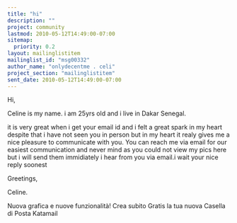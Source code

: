 ```yaml
---
title: "hi"
description: ""
project: community
lastmod: 2010-05-12T14:49:00-07:00
sitemap:
  priority: 0.2
layout: mailinglistitem
mailinglist_id: "msg00332"
author_name: "onlydecentme . celi"
project_section: "mailinglistitem"
sent_date: 2010-05-12T14:49:00-07:00
---
```


Hi,

Celine is my name. i am 25yrs old and i live in Dakar Senegal.

it is very great when i get your email id and i felt a great spark in my heart despite that i have not seen you in person but in my heart it realy gives me a nice pleasure to communicate with you. You can reach me via email for our easiest communication and never mind as you could not view my pics here but i will send them immidiately i hear from you via email.i wait your nice reply soonest

Greetings,

Celine.

Nuova grafica e nuove funzionalità! Crea subito Gratis la tua nuova Casella di Posta Katamail
